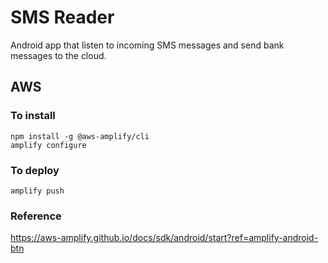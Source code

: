 # SMS Reader

Android app that listen to incoming SMS messages and send bank messages to the cloud.

## AWS

### To install 
```shell script
npm install -g @aws-amplify/cli
amplify configure
```

### To deploy
```shell script
amplify push
```

### Reference
https://aws-amplify.github.io/docs/sdk/android/start?ref=amplify-android-btn